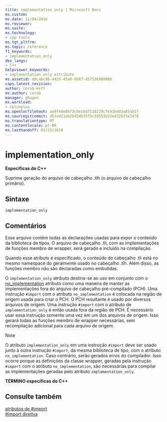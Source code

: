 ```yaml
---
title: implementation_only | Microsoft Docs
ms.custom: 
ms.date: 11/04/2016
ms.reviewer: 
ms.suite: 
ms.technology:
- cpp-tools
ms.tgt_pltfrm: 
ms.topic: reference
f1_keywords:
- implementation_only
dev_langs:
- C++
helpviewer_keywords:
- implementation_only attribute
ms.assetid: d8cabc86-4425-45a0-9587-d57536980088
caps.latest.revision: 
author: corob-msft
ms.author: corob
manager: ghogen
ms.workload:
- cplusplus
ms.openlocfilehash: aa9fe0e8bf3cdecbdf118219cfe91be03a85a51f
ms.sourcegitcommit: d51ed21ab2b434535f5c1d553b22e432073e1478
ms.translationtype: MT
ms.contentlocale: pt-BR
ms.lasthandoff: 02/23/2018
---
```

# <a name="implementationonly"></a>implementation_only
**Específicas do C++**  
  
 Suprime geração do arquivo de cabeçalho .tlh (o arquivo de cabeçalho primário).  
  
## <a name="syntax"></a>Sintaxe  
  
```  
implementation_only  
```  
  
## <a name="remarks"></a>Comentários  
 Esse arquivo contém todas as declarações usadas para expor o conteúdo da biblioteca de tipos. O arquivo de cabeçalho .tli, com as implementações de funções membro de wrapper, será gerado e incluído na compilação.  
  
 Quando esse atributo é especificado, o conteúdo do cabeçalho .tli está no mesmo namespace do geralmente usado no cabeçalho .tlh. Além disso, as funções membro não são declaradas como embutidas.  
  
 O `implementation_only` atributo destina-se ao uso em conjunto com o [no_implementation](../preprocessor/no-implementation.md) atributo como uma maneira de manter as implementações fora do arquivo de cabeçalho pré-compilado (PCH). Uma instrução `#import` com o atributo `no_implementation` é colocada na região de origem usada para criar o PCH. O PCH resultante é usado por diversos arquivos de origem. Uma instrução `#import` com o atributo de `implementation_only` é então usada fora da região de PCH. É necessário usar essa instrução somente uma vez em um dos arquivos de origem. Isso gerará todas as funções membro de wrapper necessárias, sem recompilação adicional para cada arquivo de origem.  
  
> [!NOTE]
>  O atributo `implementation_only` em uma instrução `#import` deve ser usado junto à outra instrução `#import`, da mesma biblioteca de tipo, com o atributo `no_implementation`. Caso contrário, serão gerados erros do compilador. Isso ocorre porque as definições da classe wrapper, geradas pela instrução `#import` com o atributo `no_implementation`, são necessárias para compilar as implementações geradas pelo atributo `implementation_only`.  
  
 **TÉRMINO específicas do C++**  
  
## <a name="see-also"></a>Consulte também  
 [atributos de #import](../preprocessor/hash-import-attributes-cpp.md)   
 [#import diretiva](../preprocessor/hash-import-directive-cpp.md)